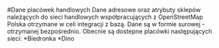 #Dane placówek handlowych
Dane adresowe oraz atrybuty sklepów należących do sieci handlowych współpracujących z OpenStreetMap Polska otrzymane w celi integracji z bazą.
Dane są w formie surowej - otrzymanej bezpośrednio.
Obecnie są dostepne placówki następujących sieci:
*Biedronka
*Dino

